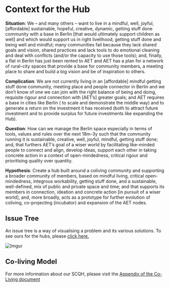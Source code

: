 # Context for the Hub

**Situation**: We – and many others – want to live in a mindful, well, joyful, [affordable] sustainable, hopeful, creative, dynamic, getting stuff done community with a base in Berlin [that would ultimately support children as well] and which would support us in right livelihood, getting stuff done and being well and mindful; many communities fail because they lack shared goals and vision, shared practices and lack tools to do emotional cleaning and deal with conflicts (and/or the capacity to use those tools); and, finally, a flat in Berlin has just been rented to AET and AET has a plan for a network of rural-city spaces that provide a base for community members, a meeting place to share and build a big vision and be of inspiration to others.

**Complication**: We are not currently living in an [affordable] mindful getting stuff done community, meeting place and people connector in Berlin and we don’t know of one we can join with the right balance of being and doing, requisite rigour and connection with [AET’s] greater goals;  and AET requires a base in cities like Berlin ( to scale and demonstrate the middle way) and to generate a return on the investment it has received (both to attract future investment and to provide surplus for future investments like expanding the Hub).

**Question**: How can we manage the Berlin space especially in terms of tools, values and rules over the next 18m-3y such that the community running it is sustainable, creative, well, joyful, mindful, getting stuff done; and, that furthers AET’s goal of a wiser world by facilitating like-minded people to connect and align, develop ideas, support each other in taking concrete action in a context of open-mindedness, critical rigour and prioritising quality over quantity. 

**Hypothesis**: Create a hub built around a coliving community and supporting a broader community of members, based on mindful living, critical open-mindedness, integrous workability, getting stuff done, and a sustainable, well-defined, mix of public and private space and time; and that supports its members in connection, ideation and concrete action [in pursuit of a wiser world], and, more broadly, acts as a prototype for further evolution of coliving, co-projecting (incubator) and expansion of the AET nodes.  

## Issue Tree

An issue tree is a way of visualising a problem and its various solutions. To see ours for the hubs, please [click here.](https://coggle.it/diagram/W4PCA-GhIkjCf_Tx/t/coliving-what-is-the-ownership-at-least-y-time-there-tbd)

![Imgur](https://i.imgur.com/QmpUhgF.png)

## Co-living Model

For more information about our SCQH, please visit the [Appendix of the Co-Living document](https://tao.artearthtech.com/coliving/#appendix-scqh)